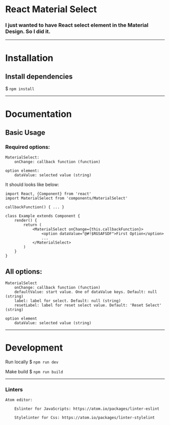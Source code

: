 # React Material Select

### I just wanted to have React select element in the Material Design. So I did it.

---

# Installation


## Install dependencies
$ `npm install`

---

# Documentation

## Basic Usage

### Required options:
    MaterialSelect:
        onChange: callback function (function)

    option element:
        dataValue: selected value (string)

It should looks like below:

```
import React, {Component} from 'react'
import MaterialSelect from 'components/MaterialSelect'

callbackFunction() { ... }

class Example extends Component {
    render() {
        return (
            <MaterialSelect onChange={this.callbackFunction}>
                <option dataValue="@#!$RGSAFSDF">First Option</option>
                ...
            </MaterialSelect>
        )
    }
}
```

## All options:
    MaterialSelect
        onChange: callback function (function)
        defaultValue: start value. One of dataValue keys. Default: null (string)
        label: label for select. Default: null (string)
        resetLabel: label for reset select value. Default: 'Reset Select' (string)

    option element
        dataValue: selected value (string)

---

# Development

Run locally
$ `npm run dev`

Make build
$ `npm run build`

---

### Linters

    Atom editor:

        Eslinter for JavaScripts: https://atom.io/packages/linter-eslint

        Stylelinter for Css: https://atom.io/packages/linter-stylelint
